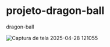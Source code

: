 # projeto-dragon-ball
dragon-ball


![Captura de tela 2025-04-28 121055](https://github.com/user-attachments/assets/9dba2f68-a6f7-4af8-8179-09abd415401d)
